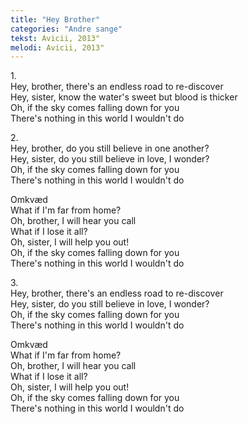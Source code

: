 ```yaml
---
title: "Hey Brother"
categories: "Andre sange"
tekst: Avicii, 2013"
melodi: Avicii, 2013"
---
```

1\.\
Hey, brother, there's an endless road to re-discover<br>
Hey, sister, know the water's sweet but blood is thicker<br>
Oh, if the sky comes falling down for you<br>
There's nothing in this world I wouldn't do<br>

2\.\
Hey, brother, do you still believe in one another?<br>
Hey, sister, do you still believe in love, I wonder?<br>
Oh, if the sky comes falling down for you<br>
There's nothing in this world I wouldn't do<br>

Omkvæd<br>
What if I'm far from home?<br>
Oh, brother, I will hear you call<br>
What if I lose it all?<br>
Oh, sister, I will help you out!<br>
Oh, if the sky comes falling down for you<br>
There's nothing in this world I wouldn't do<br>

3\.\
Hey, brother, there's an endless road to re-discover<br>
Hey, sister, do you still believe in love, I wonder?<br>
Oh, if the sky comes falling down for you<br>
There's nothing in this world I wouldn't do<br>

Omkvæd<br>
What if I'm far from home?<br>
Oh, brother, I will hear you call<br>
What if I lose it all?<br>
Oh, sister, I will help you out!<br>
Oh, if the sky comes falling down for you<br>
There's nothing in this world I wouldn't do<br>
